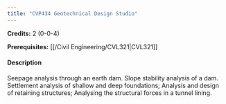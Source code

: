 ```yaml
---
title: "CVP434 Geotechnical Design Studio"
---
```

**Credits:** 2 (0-0-4)

**Prerequisites:** [[/Civil Engineering/CVL321|CVL321]]

#### Description
Seepage analysis through an earth dam. Slope stability analysis of a dam. Settlement analysis of shallow and deep foundations; Analysis and design of retaining structures; Analysing the structural forces in a tunnel lining.